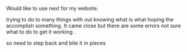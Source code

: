 Would like to use next for my website.

trying to do to many things with out knowing what is what hoping the accomplish something. It came close but there are some errors not sure what to do to get it working .

so need to step back and bite it in pieces
